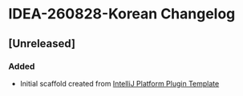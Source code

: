 <!-- Keep a Changelog guide -> https://keepachangelog.com -->

# IDEA-260828-Korean Changelog

## [Unreleased]
### Added
- Initial scaffold created from [IntelliJ Platform Plugin Template](https://github.com/JetBrains/intellij-platform-plugin-template)
